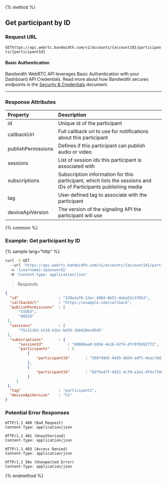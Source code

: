 {% method %}

## Get participant by ID


### Request URL
<code class="get">GET</code>`https://api.webrtc.bandwidth.com/v1/accounts/{accountId}/participants/{participantId}`

#### Basic Authentication

Bandwidth WebRTC API leverages Basic Authentication with your Dashboard API Credentials. Read more about how Bandwidth secures endpoints in the [Security & Credentials](../../../guides/accountCredentials.md) document.

---


### Response Attributes
| Property                    | Description                                                                                       
|:----------------------------|:--------------------------------------------------------------------------------------------------
| id                          | Unique id of the participant                                                                      
| callbackUrl                 | Full callback url to use for notifications about this participant                                 
| publishPermissions          | Defines if this participant can publish audio or video                                            
| sessions                    | List of session ids this participant is associated with                                           
| subscriptions               | Subscription information for this participant, which lists the sessions and IDs of Participants publishing media
| tag                         | User defined tag to associate with the participant
| deviceApiVersion            | The version of the signaling API the participant will use 



{% common %}

### Example: Get participant by ID

{% sample lang="http" %}
```bash
curl -X GET 
  --url 'https://api.webrtc.bandwidth.com/v1/accounts/{accountId}/participants/{participantId}' 
  -u '{username}:{password}' 
  -H 'Content-type: application/json' 
```

> Responds

```json
{
  "id"                  : "320e2af6-13ec-498d-8b51-daba52c37853",
  "callbackUrl"         : "https://example.com/callback",
  "publishPermissions"  : [
      "VIDEO",
      "AUDIO"
 ],
  "sessions"            : [
      "75c21163-e110-41bc-bd76-1bb428ec85d5"
 ],
  "subscriptions"       : {
      "sessionId"           : "d8886aad-b956-4e1b-b2f4-d7c9f8162772",
      "participants"        : [
          {
              "participantId"       : "568749d5-04d5-483d-adf5-deac7dd3d521"
          },
          {
              "participantId"       : "0275e47f-dd21-4cf0-a1e1-dfdc719e73a7"
          } 
     ]
 },
  "tag"                 : "participant1",
  "deviceApiVersion"    : "V2"
}
```

### Potential Error Responses

```http
HTTP/1.1 400 (Bad Request)
Content-Type: application/json
```

```http
HTTP/1.1 401 (Unauthorized)
Content-Type: application/json
```

```http
HTTP/1.1 403 (Access Denied)
Content-Type: application/json
```

```http
HTTP/1.1 50x (Unexpected Error)
Content-Type: application/json
```

{% endmethod %}
